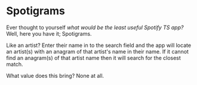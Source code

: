 # Spotigrams
Ever thought to yourself *what would be the least useful Spotify TS app?* Well, here you have it; Spotigrams.

Like an artist? Enter their name in to the search field and the app will locate an artist(s) with an anagram of that artist's name in their name. If it cannot find an anagram(s) of that artist name then it will search for the closest match.

What value does this bring? None at all.